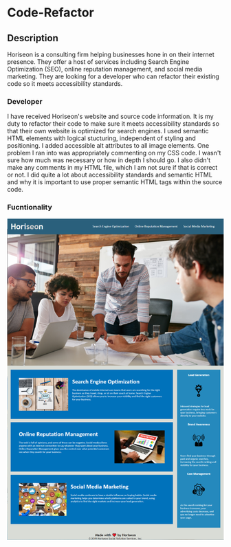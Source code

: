 # Code-Refactor

## Description

Horiseon is a consulting firm helping businesses hone in on their internet presence.  They offer a host of services including Search Engine Optimization (SEO), online reputation management, and social media marketing.  They are looking for a developer who can refactor their existing code so it meets accessibility standards.

### Developer 

I have received Horiseon's website and source code information.  It is my duty to refactor their code to make sure it meets accessibility standards so that their own website is optimized for search engines.  I used semantic HTML elements with logical stucturing, independent of styling and positioning.  I added accessible alt attributes to all image elements.  One problem I ran into was appropriately commenting on my CSS code.  I wasn't sure how much was necessary or how in depth I should go.  I also didn't make any comments in my HTML file, which I am not sure if that is correct or not.  I did quite a lot about accessibility standards and semantic HTML and why it is important to use proper semantic HTML tags within the source code.

### Fucntionality

![code refactor](develop/assets/images/Screenshot.PNG)
